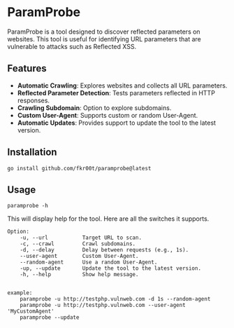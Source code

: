 # ParamProbe

ParamProbe is a tool designed to discover reflected parameters on websites. This tool is useful for identifying URL parameters that are vulnerable to attacks such as Reflected XSS.

## Features

- **Automatic Crawling**: Explores websites and collects all URL parameters.
- **Reflected Parameter Detection**: Tests parameters reflected in HTTP responses.
- **Crawling Subdomain**: Option to explore subdomains.
- **Custom User-Agent**: Supports custom or random User-Agent.
- **Automatic Updates**: Provides support to update the tool to the latest version.

## Installation
```
go install github.com/fkr00t/paramprobe@latest
```

## Usage
```
paramprobe -h
```

This will display help for the tool. Here are all the switches it supports.

```
Option:
    -u, --url           Target URL to scan.
    -c, --crawl         Crawl subdomains.
    -d, --delay         Delay between requests (e.g., 1s).
    --user-agent        Custom User-Agent.
    --random-agent      Use a random User-Agent.
    -up, --update       Update the tool to the latest version.
    -h, --help          Show help message.


example:
    paramprobe -u http://testphp.vulnweb.com -d 1s --random-agent
    paramprobe -u http://testphp.vulnweb.com --user-agent 'MyCustomAgent'
    paramprobe --update
```